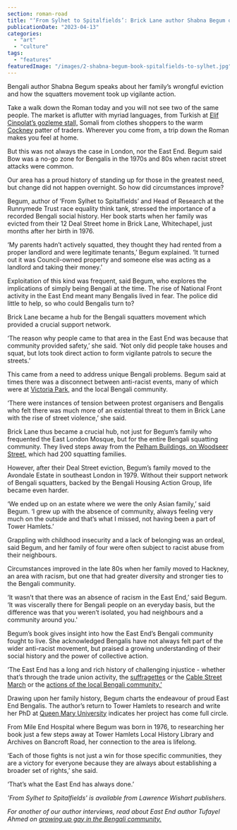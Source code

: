 ```yaml
---
section: roman-road
title: "‘From Sylhet to Spitalfields’: Brick Lane author Shabna Begum on Bengali squatters’ fight against racism"
publicationDate: "2023-04-13"
categories: 
  - "art"
  - "culture"
tags: 
  - "features"
featuredImage: "/images/2-shabna-begum-book-spitalfields-to-sylhet.jpg"
---
```


Bengali author Shabna Begum speaks about her family’s wrongful eviction and how the squatters movement took up vigilante action.

Take a walk down the Roman today and you will not see two of the same people. The market is aflutter with myriad languages, from Turkish at [Elif Cinpolat’s gozleme stall,](https://romanroadlondon.com/gozleme-street-food-market-stall/) Somali from clothes shoppers to the warm [Cockney](https://romanroadlondon.com/remembering-stan-jones-east-end-cockney-jubilee/) patter of traders. Wherever you come from, a trip down the Roman makes you feel at home.

But this was not always the case in London, nor the East End. Begum said Bow was a no-go zone for Bengalis in the 1970s and 80s when racist street attacks were common. 

Our area has a proud history of standing up for those in the greatest need, but change did not happen overnight. So how did circumstances improve?

Begum, author of ‘From Sylhet to Spitalfields’ and Head of Research at the Runnymede Trust race equality think tank, stressed the importance of a recorded Bengali social history. Her book starts when her family was evicted from their 12 Deal Street home in Brick Lane, Whitechapel, just months after her birth in 1976. 

‘My parents hadn’t actively squatted, they thought they had rented from a proper landlord and were legitimate tenants,’ Begum explained. ‘It turned out it was Council-owned property and someone else was acting as a landlord and taking their money.’

Exploitation of this kind was frequent, said Begum, who explores the implications of simply being Bengali at the time. The rise of National Front activity in the East End meant many Bengalis lived in fear. The police did little to help, so who could Bengalis turn to?

Brick Lane became a hub for the Bengali squatters movement which provided a crucial support network. 

‘The reason why people came to that area in the East End was because that community provided safety,’ she said. ‘Not only did people take houses and squat, but lots took direct action to form vigilante patrols to secure the streets.’

This came from a need to address unique Bengali problems. Begum said at times there was a disconnect between anti-racist events, many of which were at [Victoria Park,](https://romanroadlondon.com/rock-against-racism-victoria-park/) and the local Bengali community.

‘There were instances of tension between protest organisers and Bengalis who felt there was much more of an existential threat to them in Brick Lane with the rise of street violence,’ she said. 

Brick Lane thus became a crucial hub, not just for Begum’s family who frequented the East London Mosque, but for the entire Bengali squatting community. They lived steps away from the [Pelham Buildings, on Woodseer Street,](https://whitechapellondon.co.uk/bengali-squatters-movement-brick-lane/#:~:text=At%20its%20height%2C%20one%20of,Greater%20London%20Council%20\(GLC\).) which had 200 squatting families.

However, after their Deal Street eviction, Begum’s family moved to the Avondale Estate in southeast London in 1979. Without their support network of Bengali squatters, backed by the Bengali Housing Action Group, life became even harder.

‘We ended up on an estate where we were the only Asian family,’ said Begum. ‘I grew up with the absence of community, always feeling very much on the outside and that’s what I missed, not having been a part of Tower Hamlets.’

Grappling with childhood insecurity and a lack of belonging was an ordeal, said Begum, and her family of four were often subject to racist abuse from their neighbours.

Circumstances improved in the late 80s when her family moved to Hackney, an area with racism, but one that had greater diversity and stronger ties to the Bengali community.

‘It wasn’t that there was an absence of racism in the East End,’ said Begum. ‘It was viscerally there for Bengali people on an everyday basis, but the difference was that you weren’t isolated, you had neighbours and a community around you.'

Begum’s book gives insight into how the East End’s Bengali community fought to live. She acknowledged Bengalis have not always felt part of the wider anti-racist movement, but praised a growing understanding of their social history and the power of collective action.

‘The East End has a long and rich history of challenging injustice - whether that’s through the trade union activity, the [suffragettes](https://romanroadlondon.com/suffragette-norah-smyth-life/) or the [Cable Street March](https://romanroadlondon.com/mile-end-pogrom-battle-of-cable-street/) or the [actions of the local Bengali community.’](https://gal-dem.com/summer-protest-1978-brick-lane-london-bengalis/)

Drawing upon her family history, Begum charts the endeavour of proud East End Bengalis. The author’s return to Tower Hamlets to research and write her PhD at [Queen Mary University](https://romanroadlondon.com/queen-mary-university-development-consultation/) indicates her project has come full circle.

From Mile End Hospital where Begum was born in 1976, to researching her book just a few steps away at Tower Hamlets Local History Library and Archives on Bancroft Road, her connection to the area is lifelong.

‘Each of those fights is not just a win for those specific communities, they are a victory for everyone because they are always about establishing a broader set of rights,’ she said.

‘That’s what the East End has always done.’

_'From Sylhet to Spitalfields' is available from Lawrence Wishart_ _publishers._

_For another of our author interviews, read about East End author Tufayel Ahmed on_ [_growing up gay in the Bengali community._](https://romanroadlondon.com/this-way-out-tufayel-ahmed-interview/)


